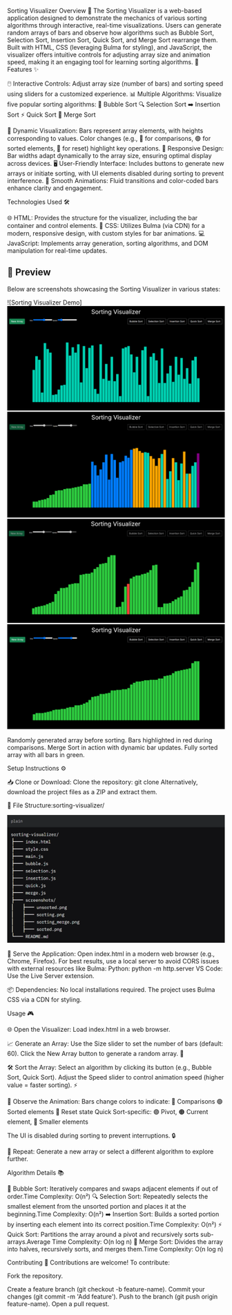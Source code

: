 Sorting Visualizer
Overview 📖
The Sorting Visualizer is a web-based application designed to demonstrate the mechanics of various sorting algorithms through interactive, real-time visualizations. Users can generate random arrays of bars and observe how algorithms such as Bubble Sort, Selection Sort, Insertion Sort, Quick Sort, and Merge Sort rearrange them. Built with HTML, CSS (leveraging Bulma for styling), and JavaScript, the visualizer offers intuitive controls for adjusting array size and animation speed, making it an engaging tool for learning sorting algorithms. 🚀
Features ✨

🖱️ Interactive Controls: Adjust array size (number of bars) and sorting speed using sliders for a customized experience.
📊 Multiple Algorithms: Visualize five popular sorting algorithms:
🫧 Bubble Sort
🔍 Selection Sort
➡️ Insertion Sort
⚡ Quick Sort
🔗 Merge Sort

🎨 Dynamic Visualization: Bars represent array elements, with heights corresponding to values. Color changes (e.g., 🔴 for comparisons, 🟢 for sorted elements, 🩵 for reset) highlight key operations.
📱 Responsive Design: Bar widths adapt dynamically to the array size, ensuring optimal display across devices.
🖥️ User-Friendly Interface: Includes buttons to generate new arrays or initiate sorting, with UI elements disabled during sorting to prevent interference.
🎥 Smooth Animations: Fluid transitions and color-coded bars enhance clarity and engagement.

Technologies Used 🛠️

🌐 HTML: Provides the structure for the visualizer, including the bar container and control elements.
🎨 CSS: Utilizes Bulma (via CDN) for a modern, responsive design, with custom styles for bar animations.
💻 JavaScript: Implements array generation, sorting algorithms, and DOM manipulation for real-time updates.

## 📸 Preview

Below are screenshots showcasing the Sorting Visualizer in various states:

![Sorting Visualizer Demo]![Image 1](Image/img1.png)
![Image 2](Image/img2.png)
![Image 3](Image/img3.png)
![Image 4](Image/img4.png)

Randomly generated array before sorting.
Bars highlighted in red during comparisons.
Merge Sort in action with dynamic bar updates.
Fully sorted array with all bars in green.

Setup Instructions ⚙️

📥 Clone or Download:
Clone the repository: git clone <repository-url>
Alternatively, download the project files as a ZIP and extract them.

📂 File Structure:sorting-visualizer/

![Files Structure](Image/fs.png)

🚀 Serve the Application:
Open index.html in a modern web browser (e.g., Chrome, Firefox).
For best results, use a local server to avoid CORS issues with external resources like Bulma:
Python: python -m http.server
VS Code: Use the Live Server extension.

📦 Dependencies:
No local installations required. The project uses Bulma CSS via a CDN for styling.

Usage 🎮

🌐 Open the Visualizer:
Load index.html in a web browser.

📈 Generate an Array:
Use the Size slider to set the number of bars (default: 60).
Click the New Array button to generate a random array. 🔄

🛠️ Sort the Array:
Select an algorithm by clicking its button (e.g., Bubble Sort, Quick Sort).
Adjust the Speed slider to control animation speed (higher value = faster sorting). ⚡

👀 Observe the Animation:
Bars change colors to indicate:
🔴 Comparisons
🟢 Sorted elements
🩵 Reset state
Quick Sort-specific: 🟣 Pivot, 🟠 Current element, 🔵 Smaller elements

The UI is disabled during sorting to prevent interruptions. 🔒

🔁 Repeat:
Generate a new array or select a different algorithm to explore further.

Algorithm Details 📚

🫧 Bubble Sort: Iteratively compares and swaps adjacent elements if out of order.Time Complexity: O(n²)
🔍 Selection Sort: Repeatedly selects the smallest element from the unsorted portion and places it at the beginning.Time Complexity: O(n²)
➡️ Insertion Sort: Builds a sorted portion by inserting each element into its correct position.Time Complexity: O(n²)
⚡ Quick Sort: Partitions the array around a pivot and recursively sorts sub-arrays.Average Time Complexity: O(n log n)
🔗 Merge Sort: Divides the array into halves, recursively sorts, and merges them.Time Complexity: O(n log n)

Contributing 🤝
Contributions are welcome! To contribute:

Fork the repository.

Create a feature branch (git checkout -b feature-name).
Commit your changes (git commit -m 'Add feature').
Push to the branch (git push origin feature-name).
Open a pull request.

